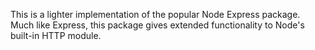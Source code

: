 This is a lighter implementation of the popular Node Express package. Much like Express, this package gives extended functionality to Node's built-in HTTP module.

